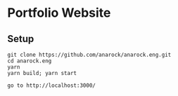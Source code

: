 # Portfolio Website

## Setup

```
git clone https://github.com/anarock/anarock.eng.git
cd anarock.eng
yarn
yarn build; yarn start

go to http://localhost:3000/
```
